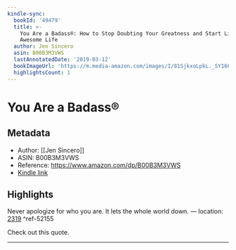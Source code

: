 ```yaml
---
kindle-sync:
  bookId: '49479'
  title: >-
    You Are a Badass®: How to Stop Doubting Your Greatness and Start Living an
    Awesome Life
  author: Jen Sincero
  asin: B00B3M3VWS
  lastAnnotatedDate: '2019-03-12'
  bookImageUrl: 'https://m.media-amazon.com/images/I/81SjkxoLpkL._SY160.jpg'
  highlightsCount: 1
---
```

# You Are a Badass®
## Metadata
* Author: [[Jen Sincero]]
* ASIN: B00B3M3VWS
* Reference: https://www.amazon.com/dp/B00B3M3VWS
* [Kindle link](kindle://book?action=open&asin=B00B3M3VWS)

## Highlights
Never apologize for who you are. It lets the whole world down. — location: [2319](kindle://book?action=open&asin=B00B3M3VWS&location=2319) ^ref-52155

Check out this quote.

---
